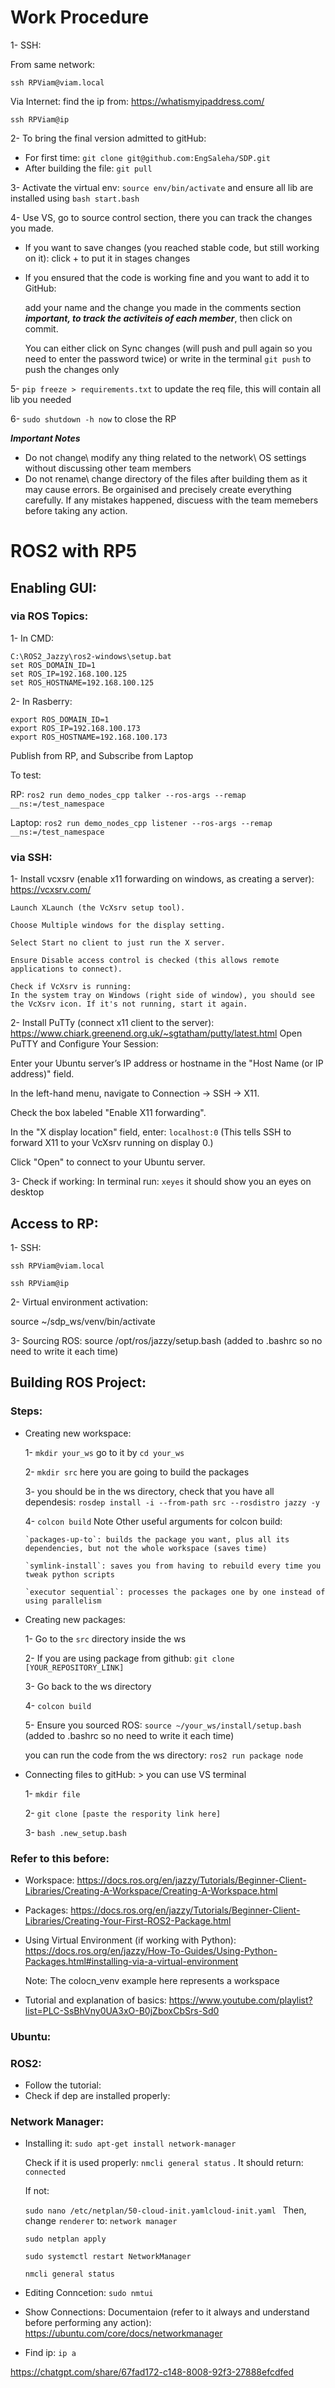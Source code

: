 # Work Procedure 
1- SSH: 

From same network:
```
ssh RPViam@viam.local
```

Via Internet: 
find the ip from: https://whatismyipaddress.com/
```
ssh RPViam@ip
```

2- To bring the final version admitted to gitHub: 

  - For first time: `git clone git@github.com:EngSaleha/SDP.git`
  - After building the file: `git pull`

3- Activate the virtual env: `source env/bin/activate` and ensure all lib are installed using `bash start.bash`

4- Use VS, go to source control section, there you can track the changes you made. 

  - If you want to save changes (you reached stable code, but still working on it): click + to put it in stages changes
  - If you ensured that the code is working fine and you want to add it to GitHub:
    
    add your name and the change you made in the comments section ***important, to track the activiteis of each member***, then click on commit.

    You can either click on Sync changes (will push and pull again so you need to enter the password twice) or write in the terminal `git push` to push the changes only

5- `pip freeze > requirements.txt` to update the req file, this will contain all lib you needed 

6- `sudo shutdown -h now` to close the RP



***Important Notes***
- Do not change\ modify any thing related to the network\ OS settings without discussing other team members
- Do not rename\ change directory of the files after building them as it may cause errors. Be orgainised and precisely create everything carefully. If any mistakes happened, discuess with the team memebers before taking any action. 

# ROS2 with RP5 
## Enabling GUI:

### via ROS Topics:

1- In CMD: 
```
C:\ROS2_Jazzy\ros2-windows\setup.bat
set ROS_DOMAIN_ID=1
set ROS_IP=192.168.100.125
set ROS_HOSTNAME=192.168.100.125
```

2- In Rasberry:
```
export ROS_DOMAIN_ID=1
export ROS_IP=192.168.100.173
export ROS_HOSTNAME=192.168.100.173
```

Publish from RP, and Subscribe from Laptop

To test:

RP: `ros2 run demo_nodes_cpp talker --ros-args --remap __ns:=/test_namespace`

Laptop: `ros2 run demo_nodes_cpp listener --ros-args --remap __ns:=/test_namespace`




### via SSH:

1- Install vcxsrv (enable x11 forwarding on windows, as creating a server): https://vcxsrv.com/

    Launch XLaunch (the VcXsrv setup tool).
    
    Choose Multiple windows for the display setting.
    
    Select Start no client to just run the X server.
    
    Ensure Disable access control is checked (this allows remote applications to connect).
    
    Check if VcXsrv is running:
    In the system tray on Windows (right side of window), you should see the VcXsrv icon. If it's not running, start it again.

2- Install PuTTy (connect x11 client to the server): https://www.chiark.greenend.org.uk/~sgtatham/putty/latest.html
  Open PuTTY and Configure Your Session:
  
  Enter your Ubuntu server’s IP address or hostname in the "Host Name (or IP address)" field.
 
  In the left-hand menu, navigate to Connection → SSH → X11.
  
  Check the box labeled "Enable X11 forwarding".
  
  In the "X display location" field, enter: `localhost:0`
  (This tells SSH to forward X11 to your VcXsrv running on display 0.)

  Click "Open" to connect to your Ubuntu server.

3- Check if working:
  In terminal run:  `xeyes` it should show you an eyes on desktop

## Access to RP:

1- SSH: 
```
ssh RPViam@viam.local

ssh RPViam@ip
```

2- Virtual environment activation: 

source ~/sdp_ws/venv/bin/activate


3- Sourcing ROS: source /opt/ros/jazzy/setup.bash  (added to .bashrc so no need to write it each time)

## Building ROS Project:
### Steps:

- Creating new workspace:
  
  1- `mkdir your_ws` go to it by `cd your_ws`
  
  2- `mkdir src` here you are going to build the packages
  
  3- you should be in the ws directory, check that you have all dependesis: `rosdep install -i --from-path src --rosdistro jazzy -y`
  
  4- `colcon build` Note Other useful arguments for colcon build:

      `packages-up-to`: builds the package you want, plus all its dependencies, but not the whole workspace (saves time)
      
      `symlink-install`: saves you from having to rebuild every time you tweak python scripts
      
      `executor sequential`: processes the packages one by one instead of using parallelism

- Creating new packages: 

  1- Go to the `src` directory inside the ws

  2- If you are using package from github: `git clone [YOUR_REPOSITORY_LINK]`

  3- Go back to the ws directory

  4- `colcon build`

  5- Ensure you sourced ROS: `source ~/your_ws/install/setup.bash`  (added to .bashrc so no need to write it each time)

  you can run the code from the ws directory: `ros2 run package node`

- Connecting files to gitHub: > you can use VS terminal 
  
  1- `mkdir file`

  2- `git clone [paste the respority link here]`

  3- `bash .new_setup.bash`
  

### Refer to this before:
- Workspace:
https://docs.ros.org/en/jazzy/Tutorials/Beginner-Client-Libraries/Creating-A-Workspace/Creating-A-Workspace.html

- Packages:
https://docs.ros.org/en/jazzy/Tutorials/Beginner-Client-Libraries/Creating-Your-First-ROS2-Package.html

- Using Virtual Environment (if working with Python):
https://docs.ros.org/en/jazzy/How-To-Guides/Using-Python-Packages.html#installing-via-a-virtual-environment

  Note: The colocn_venv example here represents a workspace
  
- Tutorial and explanation of basics: https://www.youtube.com/playlist?list=PLC-SsBhVny0UA3xO-B0jZboxCbSrs-Sd0
  
### Ubuntu:

### ROS2:
- Follow the tutorial: 
- Check if dep are installed properly: 

### Network Manager: 
- Installing it:
  `sudo apt-get install network-manager`

  Check if it is used properly: `nmcli general status` . It should return: `connected`
  
  If not:
  
  `sudo nano /etc/netplan/50-cloud-init.yamlcloud-init.yaml `  Then, change `renderer` to: `network manager`
  
  ```
  sudo netplan apply 

  sudo systemctl restart NetworkManager

  nmcli general status
  ```
  
- Editing Conncetion:
  `sudo nmtui` 

- Show Connections:
Documentaion (refer to it always and understand before performing any action):
https://ubuntu.com/core/docs/networkmanager

- Find ip: `ip a`

https://chatgpt.com/share/67fad172-c148-8008-92f3-27888efcdfed



